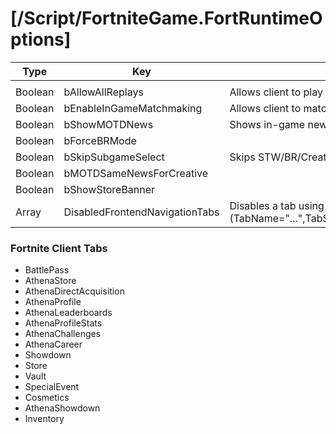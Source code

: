 # [/Script/FortniteGame.FortRuntimeOptions]

| Type | Key | Note |
| - | - | - |
| | | |
| Boolean | bAllowAllReplays | Allows client to play old replays |
| Boolean | bEnableInGameMatchmaking | Allows client to matchmake |
| Boolean | bShowMOTDNews | Shows in-game news |
| Boolean | bForceBRMode | |
| Boolean | bSkipSubgameSelect | Skips STW/BR/Creative game selection screen |
| Boolean | bMOTDSameNewsForCreative | |
| Boolean | bShowStoreBanner | |
| Array | DisabledFrontendNavigationTabs | Disables a tab using this structure: (TabName="...",TabState=EFortRuntimeOptionTabState::Hidden) |


### Fortnite Client Tabs 
- BattlePass
- AthenaStore
- AthenaDirectAcquisition
- AthenaProfile
- AthenaLeaderboards
- AthenaProfileStats
- AthenaChallenges
- AthenaCareer
- Showdown
- Store
- Vault
- SpecialEvent
- Cosmetics
- AthenaShowdown
- Inventory
